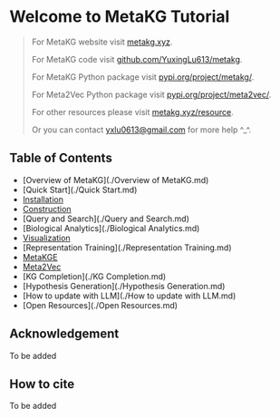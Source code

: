 # Welcome to MetaKG Tutorial

> For MetaKG website visit [metakg.xyz](http://www.metakg.xyz). 
>
> For MetaKG code visit [github.com/YuxingLu613/metakg](https://github.com/YuxingLu613/metakg). 
>
> For MetaKG Python package visit [pypi.org/project/metakg/](https://pypi.org/project/metakg/).
>
> For Meta2Vec Python package visit [pypi.org/project/meta2vec/](https://pypi.org/project/meta2vec/).
>
> For other resources please visit [metakg.xyz/resource](http://www.metakg.xyz/resource).
>
> Or you can contact [yxlu0613@gmail.com](mailto:yxlu0613@gmail.com) for more help ^_^.
>



## Table of Contents

* [Overview of MetaKG](./Overview of MetaKG.md)
* [Quick Start](./Quick Start.md)
* [Installation](./Installation.md)
* [Construction](./Construction.md)
* [Query and Search](./Query and Search.md)
* [Biological Analytics](./Biological Analytics.md)
* [Visualization](./Visualization.md)
* [Representation Training](./Representation Training.md)
* [MetaKGE](./MetaKGE.md)
* [Meta2Vec](./Meta2Vec.md)
* [KG Completion](./KG Completion.md)
* [Hypothesis Generation](./Hypothesis Generation.md)
* [How to update with LLM](./How to update with LLM.md)
* [Open Resources](./Open Resources.md)



## Acknowledgement

To be added



## How to cite

To be added

